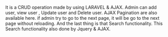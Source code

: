 It is a CRUD operation made by using LARAVEL & AJAX. Admin can add user, view user , Update user and Delete user. AJAX Pagination are also available here.  if admin try to go to the next page, it will be go to the next page without reloading. And the last thing is that Search functionality.  This Search functionality also done by Jquery & AJAX.
